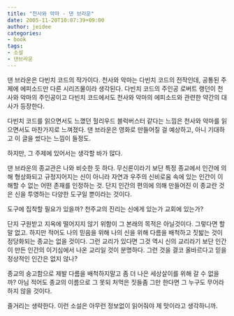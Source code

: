 ```yaml
---
title: "천사와 악마 - 댄 브라운"
date: 2005-11-20T10:07:39+09:00
author: jeidee
categories:
- book
tags:
- 소설
- 댄브라운
---
```


 댄 브라운은 다빈치 코드의 작가이다. 천사와 악마는 다빈치 코드의 전작인데, 공통된 주제에 에피소드만 다른 시리즈물이라 생각된다.
다빈치 코드의 주인공 로버트 랭던이 천사와 악마의 주인공이고 다빈치 코드에서도 천사와 악마의 에피소드와 관련한 약간의 대사가 등장한다.

 다빈치 코드를 읽으면서도 느꼈던 헐리우드 블럭버스터 같다는 느낌은 천사와 악마를 읽으면서도 마찬가지로 느껴졌다. 댄 브라운은 영화로 만들어질 걸 예상하고, 아니 기대하고 이 글을 썼다는 느낌이 들정도.

 하지만, 그 주제에 있어서는 생각할 바가 많다.

 댄 브라운의 종교관은 나와 비슷한 듯 하다. 무신론이라기 보단 특정 종교에서 인간에 의해 형상화되고 규정지어지는 신이 아니라 자연과 우주의 신비로움 속에 있는 인간이 이해할 수 없는 어떤 존재를 인정하는 것. 단지 인간의 편의에 의해 만들어진 이 종교란 것은 신을 투영하는 다양한 도구일 뿐이라는 것이다.

 도구에 집착할 필요가 있을까? 천주교의 진리는 신에게 있는가 교회에 있는가?

 단지 구원받고 지옥에 떨어지지 않기 위함이 그 본래의 목적은 아닐것이다. 그렇다면 할 말 없고. 하지만 적어도 나의 믿음을 위해 나의 신을 위해 다름을 배척하고 짓밟는 것이 정당화되는 종교는 없을 것이다. 그런 교리가 있다면 그것 역시 신의 교리라기 보단 인간이 만든 인간의 이기심에서 나온 교리일 것이 분명하다. 그런 것을 결코 올바르다고 믿을 정상적인 인간은 없지 않나?

 종교의 숭고함으로 제발 다름을 배척하지말고 좀 더 나은 세상살이를 위해 갈 수 없을까? 아님 적어도 종교의 이름으로 그 못되 처먹은 짓들좀 그만 한다면 그 누구도 무어라 하지 않을 것이다.

 줄거리는 생략한다. 이런 소설은 아무런 정보없이 읽어줘야 제 맛이라고 생각하니까.